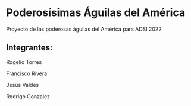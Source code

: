 # Poderosísimas Águilas del América
Proyecto de las poderosas águilas del América para ADSI 2022
## Integrantes:

Rogelio Torres

Francisco Rivera

Jesús Valdés

Rodrigo Gonzalez

